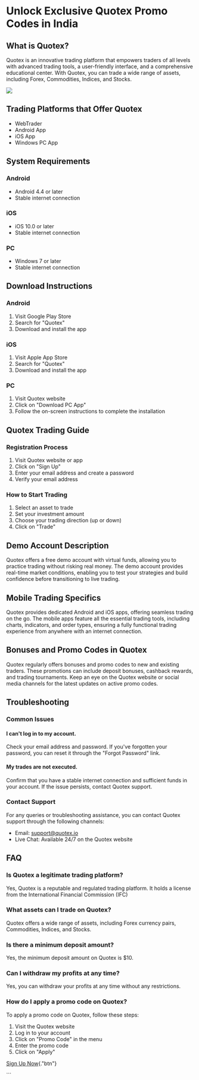# Unlock Exclusive Quotex Promo Codes in India

## What is Quotex?

Quotex is an innovative trading platform that empowers traders of all
levels with advanced trading tools, a user-friendly interface, and a
comprehensive educational center. With Quotex, you can trade a wide
range of assets, including Forex, Commodities, Indices, and Stocks.

[![](https://static.quotex.io/files/4_en/300_250.jpg)](https://traff.sbs/brokerqxlid)

## Trading Platforms that Offer Quotex

-   WebTrader
-   Android App
-   iOS App
-   Windows PC App

## System Requirements

### Android

-   Android 4.4 or later
-   Stable internet connection

### iOS

-   iOS 10.0 or later
-   Stable internet connection

### PC

-   Windows 7 or later
-   Stable internet connection

## Download Instructions

### Android

1.  Visit Google Play Store
2.  Search for "Quotex"
3.  Download and install the app

### iOS

1.  Visit Apple App Store
2.  Search for "Quotex"
3.  Download and install the app

### PC

1.  Visit Quotex website
2.  Click on "Download PC App"
3.  Follow the on-screen instructions to complete the installation

## Quotex Trading Guide

### Registration Process

1.  Visit Quotex website or app
2.  Click on "Sign Up"
3.  Enter your email address and create a password
4.  Verify your email address

### How to Start Trading

1.  Select an asset to trade
2.  Set your investment amount
3.  Choose your trading direction (up or down)
4.  Click on "Trade"

## Demo Account Description

Quotex offers a free demo account with virtual funds, allowing you to
practice trading without risking real money. The demo account provides
real-time market conditions, enabling you to test your strategies and
build confidence before transitioning to live trading.

## Mobile Trading Specifics

Quotex provides dedicated Android and iOS apps, offering seamless
trading on the go. The mobile apps feature all the essential trading
tools, including charts, indicators, and order types, ensuring a fully
functional trading experience from anywhere with an internet connection.

## Bonuses and Promo Codes in Quotex

Quotex regularly offers bonuses and promo codes to new and existing
traders. These promotions can include deposit bonuses, cashback rewards,
and trading tournaments. Keep an eye on the Quotex website or social
media channels for the latest updates on active promo codes.

## Troubleshooting

### Common Issues

#### I can\'t log in to my account.

Check your email address and password. If you\'ve forgotten your
password, you can reset it through the "Forgot Password" link.

#### My trades are not executed.

Confirm that you have a stable internet connection and sufficient funds
in your account. If the issue persists, contact Quotex support.

### Contact Support

For any queries or troubleshooting assistance, you can contact Quotex
support through the following channels:

-   Email: support@quotex.io
-   Live Chat: Available 24/7 on the Quotex website

## FAQ

### Is Quotex a legitimate trading platform?

Yes, Quotex is a reputable and regulated trading platform. It holds a
license from the International Financial Commission (IFC)

### What assets can I trade on Quotex?

Quotex offers a wide range of assets, including Forex currency pairs,
Commodities, Indices, and Stocks.

### Is there a minimum deposit amount?

Yes, the minimum deposit amount on Quotex is \$10.

### Can I withdraw my profits at any time?

Yes, you can withdraw your profits at any time without any restrictions.

### How do I apply a promo code on Quotex?

To apply a promo code on Quotex, follow these steps:

1.  Visit the Quotex website
2.  Log in to your account
3.  Click on "Promo Code" in the menu
4.  Enter the promo code
5.  Click on "Apply"

[Sign Up Now](\%22https://traff.sbs/brokerqxsignup\%22){."btn"}

\`\`\`

